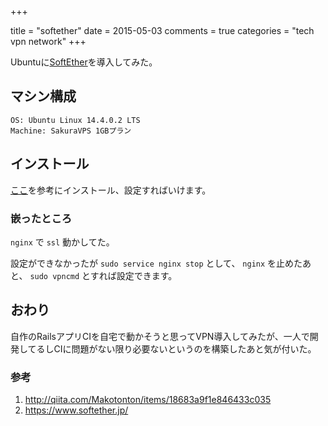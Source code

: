 +++

title = "softether"
date = 2015-05-03
comments = true
categories = "tech vpn network"
+++

Ubuntuに[SoftEther](https://www.softether.jp/)を導入してみた。

## マシン構成

```
OS: Ubuntu Linux 14.4.0.2 LTS
Machine: SakuraVPS 1GBプラン
```

## インストール

[ここ](http://qiita.com/Makotonton/items/18683a9f1e846433c035)を参考にインストール、設定すればいけます。

### 嵌ったところ

`nginx` で `ssl` 動かしてた。

設定ができなかったが `sudo service nginx stop` として、 `nginx` を止めたあと、 `sudo vpncmd` とすれば設定できます。

## おわり

自作のRailsアプリCIを自宅で動かそうと思ってVPN導入してみたが、一人で開発してるしCIに問題がない限り必要ないというのを構築したあと気が付いた。


### 参考

1. http://qiita.com/Makotonton/items/18683a9f1e846433c035
1. https://www.softether.jp/

